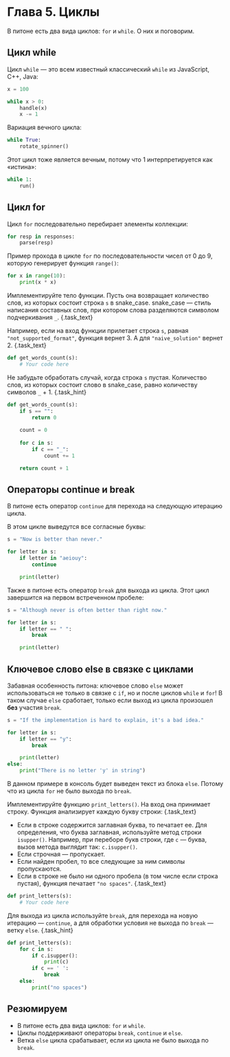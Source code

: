 # Глава 5. Циклы

В питоне есть два вида циклов: `for` и `while`. О них и поговорим.


## Цикл while
Цикл `while` — это всем известный классический `while` из JavaScript, C++, Java:

```python
x = 100

while x > 0:
    handle(x)
    x -= 1
```

Вариация вечного цикла:

```python
while True:
    rotate_spinner()
```

Этот цикл тоже является вечным, потому что 1 интерпретируется как «истина»:

```python
while 1:
    run()
```

## Цикл for
Цикл `for` последовательно перебирает элементы коллекции:

```python
for resp in responses:
    parse(resp)
```

Пример прохода в цикле `for` по последовательности чисел от 0 до 9, которую генерирует функция `range()`:

```python
for x in range(10):
    print(x * x)
```

Имплементируйте тело функции. Пусть она возвращает количество слов, из которых состоит строка `s` в snake_case. snake_case — стиль написания составных слов, при котором слова разделяются символом подчеркивания `_`. {.task_text}

Например, если на вход функции прилетает строка `s`, равная `"not_supported_format"`, функция вернет 3. А для `"naive_solution"` вернет 2. {.task_text}

```python  {.task_source #python_chapter_0050_task_0010}
def get_words_count(s):
    # Your code here
```
Не забудьте обработать случай, когда строка `s` пустая. Количество слов, из которых состоит слово в snake_case, равно количеству символов `_` + 1. {.task_hint}
```python {.task_answer}
def get_words_count(s):
    if s == "":
        return 0
        
    count = 0
    
    for c in s:
        if c == "_":
            count += 1

    return count + 1
```

## Операторы continue и break
В питоне есть оператор `continue` для перехода на следующую итерацию цикла.

В этом цикле выведутся все согласные буквы:

```python
s = "Now is better than never."

for letter in s:
    if letter in "aeiouy":
        continue

    print(letter)
```

Также в питоне есть оператор `break` для выхода из цикла. Этот цикл завершится на первом встреченном пробеле:

```python
s = "Although never is often better than right now."

for letter in s:
    if letter == " ":
        break

    print(letter)
```

## Ключевое слово else в связке с циклами
Забавная особенность питона: ключевое слово `else` может использоваться не только в связке с `if`, но и после циклов `while` и `for`! В таком случае `else` сработает, только если выход из цикла произошел **без** участия `break`. 

```python
s = "If the implementation is hard to explain, it's a bad idea."

for letter in s:
    if letter == "y":
        break

    print(letter)
else:
    print("There is no letter 'y' in string")
```

В данном примере в консоль будет выведен текст из блока `else`. Потому что из цикла `for` не было выхода по `break`.

Имплементируйте функцию `print_letters()`. На вход она принимает строку. Функция анализирует каждую букву строки: {.task_text}
- Если в строке содержится заглавная буква, то печатает ее. Для определения, что буква заглавная, используйте метод строки `isupper()`. Например, при переборе букв строки, где `c` — буква, вызов метода выглядит так: `c.isupper()`.
- Если строчная — пропускает.
- Если найден пробел, то все следующие за ним символы пропускаются.
- Если в строке не было ни одного пробела (в том числе если строка пустая), функция печатает `"no spaces"`.
 {.task_text}
 
```python {.task_source #python_chapter_0050_task_0020}
def print_letters(s):
    # Your code here
```
Для выхода из цикла используйте `break`, для перехода на новую итерацию — `continue`, а для обработки условия не выхода по `break` — ветку `else`. {.task_hint}
```python {.task_answer}
def print_letters(s):
    for с in s:
        if с.isupper():
            print(с)
        if с == ' ':
            break            
    else:
        print("no spaces")
```

## Резюмируем
- В питоне есть два вида циклов: `for` и `while`. 
- Циклы поддерживают операторы `break`, `continue` и `else`.
- Ветка `else` цикла срабатывает, если из цикла не было выхода по `break`.
